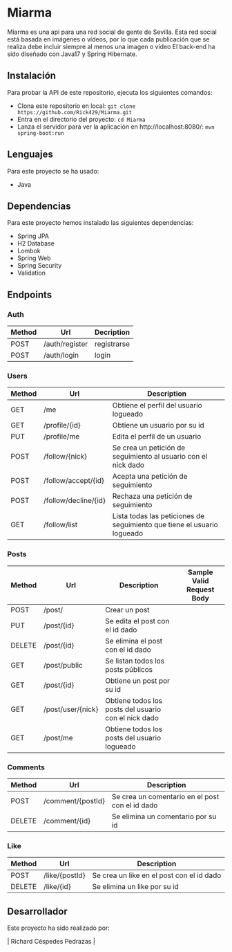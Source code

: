 # Miarma

Miarma es una api para una red social de gente de Sevilla. Esta red social está basada en imágenes o vídeos, 
por lo que cada publicación que se realiza debe incluir siempre al menos una imagen o vídeo
El back-end ha sido diseñado con Java17 y Spring Hibernate.

## Instalación

Para probar la API de este repositorio, ejecuta los siguientes comandos:
- Clona este repositorio en local:
  ``` git clone https://github.com/Rick429/Miarma.git ```
- Entra en el directorio del proyecto:
  ``` cd Miarma ```
- Lanza el servidor para ver la aplicación en http://localhost:8080/:
``` mvn spring-boot:run ```

## Lenguajes

Para este proyecto se ha usado:
- Java

## Dependencias

Para este proyecto hemos instalado las siguientes dependencias:
- Spring JPA
- H2 Database
- Lombok
- Spring Web
- Spring Security
- Validation

## Endpoints

### Auth

| Method | Url | Decription |
| ------ | --- | ---------- |
| POST   | /auth/register | registrarse |
| POST   | /auth/login | login |

### Users

| Method | Url | Description |
| ------ | --- | ----------- |
| GET    | /me | Obtiene el perfil del usuario logueado |
| GET    | /profile/{id} | Obtiene un usuario por su id |
| PUT    | /profile/me | Edita el perfil de un usuario |
| POST   | /follow/{nick} | Se crea un petición de seguimiento al usuario con el nick dado |
| POST   | /follow/accept/{id} | Acepta una petición de seguimiento |
| POST   | /follow/decline/{id} | Rechaza una petición de seguimiento |
| GET   | /follow/list | Lista todas las peticiones de seguimiento que tiene el usuario logueado |

### Posts

| Method | Url | Description | Sample Valid Request Body |
| ------ | --- | ----------- | ------------------------- |
| POST   | /post/ | Crear un post |
| PUT    | /post/{id} | Se edita el post con el id dado |
| DELETE | /post/{id} | Se elimina el post con el id dado |
| GET    | /post/public | Se listan todos los posts públicos |
| GET    | /post/{id} | Obtiene un post por su id |
| GET    | /post/user/{nick} | Obtiene todos los posts del usuario con el nick dado |
| GET    | /post/me | Obtiene todos los posts del usuario logueado |

### Comments

| Method | Url | Description |
| ------ | --- | ----------- |
| POST   | /comment/{postId} | Se crea un comentario en el post con el id dado |
| DELETE | /comment/{id} | Se elimina un comentario por su id |

### Like

| Method | Url | Description |
| ------ | --- | ----------- |
| POST   | /like/{postId} | Se crea un like en el post con el id dado |
| DELETE | /like/{id} | Se elimina un like por su id |

## Desarrollador

Este proyecto ha sido realizado por:

| Richard Céspedes Pedrazas |
